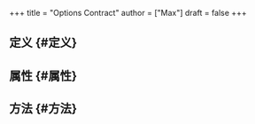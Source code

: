 +++
title = "Options Contract"
author = ["Max"]
draft = false
+++

## 定义 {#定义}


## 属性 {#属性}


## 方法 {#方法}
